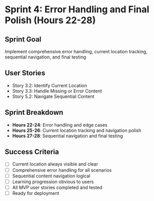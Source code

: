 # Sprint 4: Error Handling and Final Polish (Hours 22-28)

## Sprint Goal
Implement comprehensive error handling, current location tracking, sequential navigation, and final testing

## User Stories
- Story 3.2: Identify Current Location
- Story 3.3: Handle Missing or Error Content
- Story 5.2: Navigate Sequential Content

## Sprint Breakdown
- **Hours 22-24**: Error handling and edge cases
- **Hours 25-26**: Current location tracking and navigation polish
- **Hours 27-28**: Sequential navigation and final testing

## Success Criteria
- [ ] Current location always visible and clear
- [ ] Comprehensive error handling for all scenarios
- [ ] Sequential content navigation logical
- [ ] Learning progression obvious to users
- [ ] All MVP user stories completed and tested
- [ ] Ready for deployment